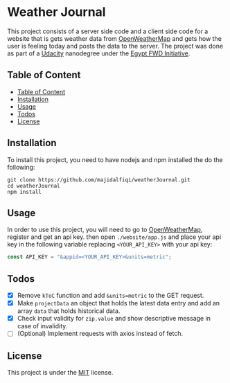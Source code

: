 # Weather Journal <!-- omit in toc -->

This project consists of a server side code and a client side code for a website that is gets weather data from [OpenWeatherMap](OpenWeatherMap.org) and gets how the user is feeling today and posts the data to the server. The project was done as part of a [Udacity](Udacity.com) nanodegree under the [Egypt FWD Initiative](egfwd.com).

## Table of Content

- [Table of Content](#table-of-content)
- [Installation](#installation)
- [Usage](#usage)
- [Todos](#todos)
- [License](#license)

## Installation

To install this project, you need to have nodejs and npm installed the do the following:

```shell
git clone https://github.com/majidalfiqi/weatherJournal.git
cd weatherJournal
npm install
```

## Usage

In order to use this project, you will need to go to [OpenWeatherMap](OpenWeatherMap.org), register and get an api key. then open `./website/app.js` and place your api key in the following variable replacing `<YOUR_API_KEY>` with your api key:

```javascript
const API_KEY = "&appid=<YOUR_API_KEY>&units=metric";
```

## Todos

- [x] Remove `kToC` function and add `&units=metric` to the GET request.
- [x] Make `projectData` an object that holds the latest data entry and add an array `data` that holds historical data.
- [x] Check input validity for `zip.value` and show descriptive message in case of invalidity.
- [ ] \(Optional) Implement requests with axios instead of fetch.

## License

This project is under the [MIT](https://choosealicense.com/licenses/mit/) license.
